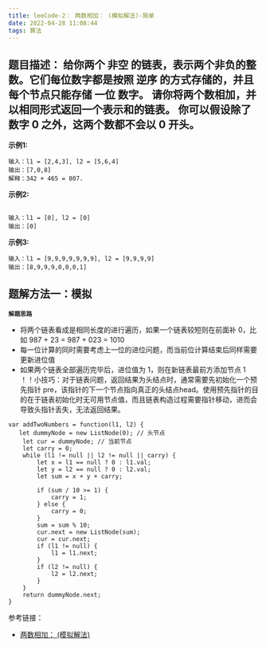 ```yaml
---
title: leeCode-2： 两数相加： (模拟解法)-简单
date: 2022-04-28 11:08:44
tags: 算法
---
```



<meta name="referrer" content="no-referrer"/>


## 题目描述：  给你两个 非空 的链表，表示两个非负的整数。它们每位数字都是按照 逆序 的方式存储的，并且每个节点只能存储 一位 数字。 请你将两个数相加，并以相同形式返回一个表示和的链表。 你可以假设除了数字 0 之外，这两个数都不会以 0 开头。

**示例1:**


```
输入：l1 = [2,4,3], l2 = [5,6,4]
输出：[7,0,8]
解释：342 + 465 = 807.
```


**示例2:**

```

输入：l1 = [0], l2 = [0]
输出：[0]
```

**示例3:**

```
输入：l1 = [9,9,9,9,9,9,9], l2 = [9,9,9,9]
输出：[8,9,9,9,0,0,0,1]
```

## 题解方法一：模拟

**`解题思路`**
* 将两个链表看成是相同长度的进行遍历，如果一个链表较短则在前面补 0，比如 987 + 23 = 987 + 023 = 1010
* 每一位计算的同时需要考虑上一位的进位问题，而当前位计算结束后同样需要更新进位值
* 如果两个链表全部遍历完毕后，进位值为 1，则在新链表最前方添加节点 1
！！小技巧：对于链表问题，返回结果为头结点时，通常需要先初始化一个预先指针 pre，该指针的下一个节点指向真正的头结点head。使用预先指针的目的在于链表初始化时无可用节点值，而且链表构造过程需要指针移动，进而会导致头指针丢失，无法返回结果。
```
var addTwoNumbers = function(l1, l2) {
   let dummyNode = new ListNode(0); // 头节点
    let cur = dummyNode; // 当前节点
    let carry = 0;
    while (l1 != null || l2 != null || carry) {
        let x = l1 == null ? 0 : l1.val;
        let y = l2 == null ? 0 : l2.val;
        let sum = x + y + carry;

        if (sum / 10 >= 1) {
            carry = 1;
        } else {
            carry = 0;
        }
        sum = sum % 10;
        cur.next = new ListNode(sum);
        cur = cur.next;
        if (l1 != null) {
            l1 = l1.next;
        }
        if (l2 != null) {
            l2 = l2.next;
        }
    }
    return dummyNode.next;
}
```

参考链接：
* [两数相加： (模拟解法)](https://leetcode.cn/problems/add-two-numbers/)
